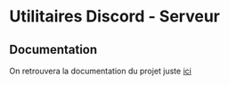 # Utilitaires Discord - Serveur

## Documentation 
On retrouvera la documentation du projet juste [ici](https://gitlab.com/projets-diy/utilitaires-discord/utilitaires-discord/-/wikis/home)

